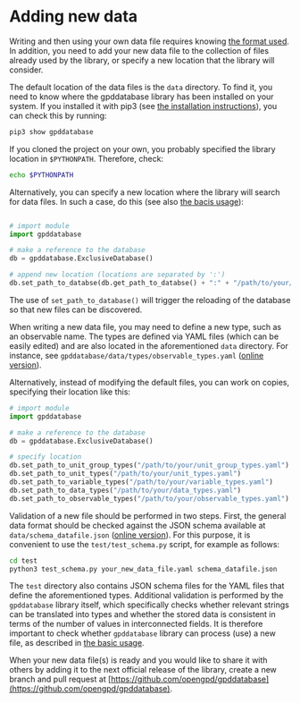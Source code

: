 # Adding new data 

Writing and then using your own data file requires knowing [the format used](data_format.html). In addition, you need to add your new data file to the collection of files already used by the library, or specify a new location that the library will consider.

The default location of the data files is the `data` directory. To find it, you need to know where the gpddatabase library has been installed on your system. If you installed it with pip3 (see [the installation instructions](installation.html)), you can check this by running:
```bash
pip3 show gpddatabase
```
If you cloned the project on your own, you probably specified the library location in `$PYTHONPATH`. Therefore, check:
```bash
echo $PYTHONPATH
```

Alternatively, you can specify a new location where the library will search for data files. In such a case, do this (see also [the bacis usage](basic_usage.html)):
```python

# import module
import gpddatabase

# make a reference to the database
db = gpddatabase.ExclusiveDatabase()

# append new location (locations are separated by ':')
db.set_path_to_databse(db.get_path_to_databse() + ":" + "/path/to/your/location")

```
The use of `set_path_to_database()` will trigger the reloading of the database so that new files can be discovered.

When writing a new data file, you may need to define a new type, such as an observable name. The types are defined via YAML files (which can be easily edited) and are also located in the aforementioned `data` directory. For instance, see `gpddatabase/data/types/observable_types.yaml` ([online version](https://github.com/opengpd/gpddatabase/blob/main/gpddatabase/data/types/observable_types.yaml)).

Alternatively, instead of modifying the default files, you can work on copies, specifying their location like this:
```python
# import module
import gpddatabase

# make a reference to the database
db = gpddatabase.ExclusiveDatabase()

# specify location
db.set_path_to_unit_group_types("/path/to/your/unit_group_types.yaml")
db.set_path_to_unit_types("/path/to/your/unit_types.yaml")
db.set_path_to_variable_types("/path/to/your/variable_types.yaml")
db.set_path_to_data_types("/path/to/your/data_types.yaml")
db.set_path_to_observable_types("/path/to/your/observable_types.yaml")

```

Validation of a new file should be performed in two steps. First, the general data format should be checked against the JSON schema available at `data/schema_datafile.json` ([online version](https://github.com/opengpd/gpddatabase/blob/main/test/schema_datafile.json)). For this purpose, it is convenient to use the `test/test_schema.py` script, for example as follows:
```bash
cd test
python3 test_schema.py your_new_data_file.yaml schema_datafile.json
```
The `test` directory also contains JSON schema files for the YAML files that define the aforementioned types. Additional validation is performed by the `gpddatabase` library itself, which specifically checks whether relevant strings can be translated into types and whether the stored data is consistent in terms of the number of values in interconnected fields. It is therefore important to check whether `gpddatabase` library can process (use) a new file, as described in [the basic usage](bacis_usage.html). 

When your new data file(s) is ready and you would like to share it with others by adding it to the next official release of the library, create a new branch and pull request at [https://github.com/opengpd/gpddatabase](https://github.com/opengpd/gpddatabase).
